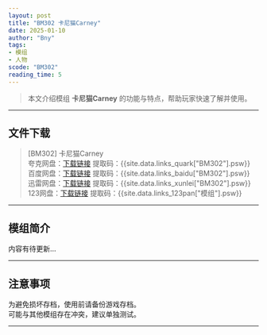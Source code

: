 ```yaml
---
layout: post
title: "BM302 卡尼猫Carney"
date: 2025-01-10
author: "Bny"
tags: 
- 模组
- 人物
scode: "BM302"
reading_time: 5
---
```


> 本文介绍模组 **卡尼猫Carney** 的功能与特点，帮助玩家快速了解并使用。

---

## 文件下载

> [BM302] 卡尼猫Carney  
夸克网盘：[下载链接]({{site.data.links_quark["BM302"].url}}) 提取码：{{site.data.links_quark["BM302"].psw}}  
百度网盘：[下载链接]({{site.data.links_baidu["BM302"].url}}) 提取码：{{site.data.links_baidu["BM302"].psw}}  
迅雷网盘：[下载链接]({{site.data.links_xunlei["BM302"].url}}) 提取码：{{site.data.links_xunlei["BM302"].psw}}  
123网盘：[下载链接]({{site.data.links_123pan["模组"].url}}) 提取码：{{site.data.links_123pan["模组"].psw}}  

---

## 模组简介

>  
内容有待更新...  

---

## 注意事项

>  
为避免损坏存档，使用前请备份游戏存档。  
可能与其他模组存在冲突，建议单独测试。  

---

